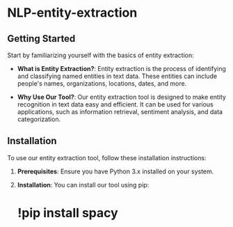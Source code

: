 # NLP-entity-extraction
## Getting Started

Start by familiarizing yourself with the basics of entity extraction:

- **What is Entity Extraction?**: Entity extraction is the process of identifying and classifying named entities in text data. These entities can include people's names, organizations, locations, dates, and more.

- **Why Use Our Tool?**: Our entity extraction tool is designed to make entity recognition in text data easy and efficient. It can be used for various applications, such as information retrieval, sentiment analysis, and data categorization.

## Installation

To use our entity extraction tool, follow these installation instructions:

1. **Prerequisites**: Ensure you have Python 3.x installed on your system.

2. **Installation**: You can install our tool using pip:
      # !pip install spacy 
